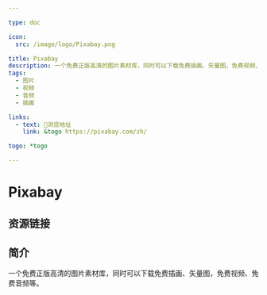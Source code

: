 ```yaml
---

type: doc

icon:
  src: /image/logo/Pixabay.png

title: Pixabay
description: 一个免费正版高清的图片素材库，同时可以下载免费插画、矢量图，免费视频、免费音频等。
tags:
  - 图片
  - 视频
  - 音频
  - 插画

links:
  - text: 🧰浏览地址
    link: &togo https://pixabay.com/zh/

togo: *togo

---
```


<ShowLogo />

# Pixabay

<ShowTags />

<ShowBreadcrumb />

## 资源链接

<ShowLinks />

## 简介

一个免费正版高清的图片素材库，同时可以下载免费插画、矢量图，免费视频、免费音频等。
